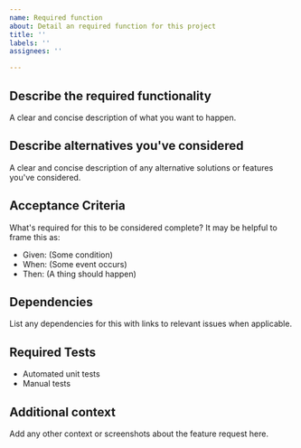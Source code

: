 ```yaml
---
name: Required function
about: Detail an required function for this project
title: ''
labels: ''
assignees: ''

---
```


## Describe the required functionality
A clear and concise description of what you want to happen.

## Describe alternatives you've considered
A clear and concise description of any alternative solutions or features you've considered.

## Acceptance Criteria
What's required for this to be considered complete?  It may be helpful to frame this as:
- Given: (Some condition)
- When: (Some event occurs)
- Then: (A thing should happen)

## Dependencies
List any dependencies for this with links to relevant issues when applicable.

## Required Tests
- Automated unit tests
- Manual tests

## Additional context
Add any other context or screenshots about the feature request here.
